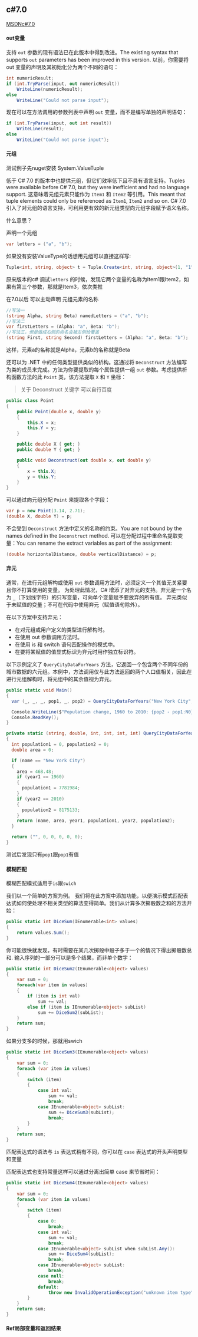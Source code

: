 ## c#7.0

[MSDNc#7.0](https://docs.microsoft.com/zh-cn/dotnet/csharp/whats-new/csharp-7)

#### out变量

支持 `out` 参数的现有语法已在此版本中得到改进。The existing syntax that supports `out` parameters has been improved in this version.  以前，你需要将 out 变量的声明及其初始化分为两个不同的语句：

```c#
int numericResult;
if (int.TryParse(input, out numericResult))
    WriteLine(numericResult);
else
    WriteLine("Could not parse input");
```

现在可以在方法调用的参数列表中声明 `out` 变量，而不是编写单独的声明语句：

```c#
if (int.TryParse(input, out int result))
    WriteLine(result);
else
    WriteLine("Could not parse input");
```



#### 元组

测试例子先nuget安装 System.ValueTuple

低于 C# 7.0 的版本中也提供元组，但它们效率低下且不具有语言支持。Tuples were available before C# 7.0, but they were inefficient and had no language support. 这意味着元组元素只能作为 `Item1` 和 `Item2` 等引用。This meant that tuple elements could only be referenced as `Item1`, `Item2` and so on. C# 7.0 引入了对元组的语言支持，可利用更有效的新元组类型向元组字段赋予语义名称。

什么意思？

声明一个元组

```c#
var letters = ("a", "b");
```

如果没有安装ValueType的话想用元组可以直接这样写:

```c#
Tuple<int, string, object> t = Tuple.Create<int, string, object>(1, "1", 1);
```



原来版本的c# 调试`letters` 的时候，发现它两个变量的名称为Item1跟Item2，如果有第三个参数，那就是Item3，依次类推

在7.0以后 可以主动声明 元组元素的名称

```c#
//写法一
(string Alpha, string Beta) namedLetters = ("a", "b");
//写法二
var firstLetters = (Alpha: "a", Beta: "b");
//写法三，但是做成右侧的命名会被左侧给覆盖
(string First, string Second) firstLetters = (Alpha: "a", Beta: "b");
```

这样，元素a的名称就是Alpha，元素b的名称就是Beta



还可以为 .NET 中的任何类型提供类似的析构。这通过将 `Deconstruct` 方法编写为类的成员来完成。方法为你要提取的每个属性提供一组 `out` 参数。考虑提供析构函数方法的此 `Point` 类，该方法提取 `X` 和 `Y` 坐标：

> 关于 Deconstruct 关键字 可以自行百度

```c#
public class Point
{
    public Point(double x, double y)
    {
        this.X = x;
        this.Y = y;
    }

    public double X { get; }
    public double Y { get; }

    public void Deconstruct(out double x, out double y)
    {
        x = this.X;
        y = this.Y;
    }
}
```

可以通过向元组分配 `Point` 来提取各个字段：

```c#
var p = new Point(3.14, 2.71);
(double X, double Y) = p;
```

不会受到 `Deconstruct` 方法中定义的名称的约束。You are not bound by the names defined in the `Deconstruct` method. 可以在分配过程中重命名提取变量：You can rename the extract variables as part of the assignment: 

```c#
(double horizontalDistance, double verticalDistance) = p;
```



#### 弃元

通常，在进行元组解构或使用 `out` 参数调用方法时，必须定义一个其值无关紧要且你不打算使用的变量。 为处理此情况，C# 增添了对弃元的支持。弃元是一个名为 `_`（下划线字符）的只写变量，可向单个变量赋予要放弃的所有值。 弃元类似于未赋值的变量；不可在代码中使用弃元（赋值语句除外）。

在以下方案中支持弃元：

- 在对元组或用户定义的类型进行解构时。
- 在使用 out 参数调用方法时。
- 在使用 is 和 switch 语句匹配操作的模式中。
- 在要将某赋值的值显式标识为弃元时用作独立标识符。

以下示例定义了 `QueryCityDataForYears` 方法，它返回一个包含两个不同年份的城市数据的六元组。本例中，方法调用仅与此方法返回的两个人口值相关，因此在进行元组解构时，将元组中的其余值视为弃元。

```c#
public static void Main()
{
  var (_, _, _, pop1, _, pop2) = QueryCityDataForYears("New York City", 1960, 2010);

  Console.WriteLine($"Population change, 1960 to 2010: {pop2 - pop1:N0}");
  Console.ReadKey();
}

private static (string, double, int, int, int, int) QueryCityDataForYears(string name, int year1, int year2)
{
  int population1 = 0, population2 = 0;
  double area = 0;

  if (name == "New York City")
  {
    area = 468.48;
    if (year1 == 1960)
    {
      population1 = 7781984;
    }
    if (year2 == 2010)
    {
      population2 = 8175133;
    }
    return (name, area, year1, population1, year2, population2);
  }

  return ("", 0, 0, 0, 0, 0);
}
```

测试后发现只有`pop1`跟`pop1`有值



#### 模糊匹配

模糊匹配模式适用于`is`跟`swich`

我们以一个简单的方案为例。 我们将在此方案中添加功能，以便演示模式匹配表达式如何使处理不相关类型的算法变得简单。我们从计算多次掷骰数之和的方法开始：

```c#
public static int DiceSum(IEnumerable<int> values)
{
    return values.Sum();
}
```

你可能很快就发现，有时需要在某几次掷骰中骰子多于一个的情况下得出掷骰数总和. 输入序列的一部分可以是多个结果，而非单个数字：

```c#
public static int DiceSum2(IEnumerable<object> values)
{
    var sum = 0;
    foreach(var item in values)
    {
        if (item is int val)
            sum += val;
        else if (item is IEnumerable<object> subList)
            sum += DiceSum2(subList);
    }
    return sum;
}
```

如果分支多的时候，那就用swich

```c#
public static int DiceSum3(IEnumerable<object> values)
{
    var sum = 0;
    foreach (var item in values)
    {
        switch (item)
        {
            case int val:
                sum += val;
                break;
            case IEnumerable<object> subList:
                sum += DiceSum3(subList);
                break;
        }
    }
    return sum;
}
```

匹配表达式的语法与 `is` 表达式稍有不同，你可以在 `case` 表达式的开头声明类型和变量

匹配表达式也支持常量这样可以通过分离出简单 case 来节省时间：

```c#
public static int DiceSum4(IEnumerable<object> values)
{
    var sum = 0;
    foreach (var item in values)
    {
        switch (item)
        {
            case 0:
                break;
            case int val:
                sum += val;
                break;
            case IEnumerable<object> subList when subList.Any():
                sum += DiceSum4(subList);
                break;
            case IEnumerable<object> subList:
                break;
            case null:
                break;
            default:
                throw new InvalidOperationException("unknown item type");
        }
    }
    return sum;
}
```



#### Ref局部变量和返回结果

